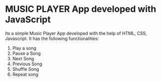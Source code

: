 # MUSIC PLAYER App developed with JavaScript

Its a simple Music Player App developed with the help of HTML, CSS, Javascript. It has the following functionalities:

1) Play a song
2) Pause a Song
3) Next Song
4) Previous Song
5) Shuffle Song
6) Repeat song
